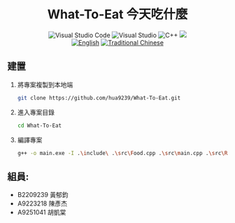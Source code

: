 <div align="center">
    <h1>What-To-Eat 今天吃什麼</h1>
    <img src="https://img.shields.io/badge/-Visual Studio Code-007ACC.svg?logo=visual-studio-code" title="Visual Studio Code">
    <img src="https://img.shields.io/badge/-Visual Studio-5C2D91.svg?logo=visual-studio" title="Visual Studio">
    <img src="https://img.shields.io/badge/-C++-00599C.svg?logo=c%2B%2B" title="C++">
    <img src=https://img.shields.io/github/last-commit/hua9239/What-To-Eat>
    </br>
    <a href="./README.md"><img src=https://img.shields.io/badge/lang-EN-blue.svg title="English"></a>
    <a href="./README.zh-tw.md"><img src=https://img.shields.io/badge/lang-ZH--TW-red.svg title="Traditional Chinese"></a>
</div>

## 建置

1. 將專案複製到本地端
    ```bash
    git clone https://github.com/hua9239/What-To-Eat.git
    ```
2. 進入專案目錄
    ```bash
    cd What-To-Eat
    ```
3. 編譯專案
    ```bash
    g++ -o main.exe -I .\include\ .\src\Food.cpp .\src\main.cpp .\src\Restaurant.cpp
    ```


## 組員:
- B2209239 黃郁鈞
- A9223218 陳彥杰
- A9251041 胡凱棠
